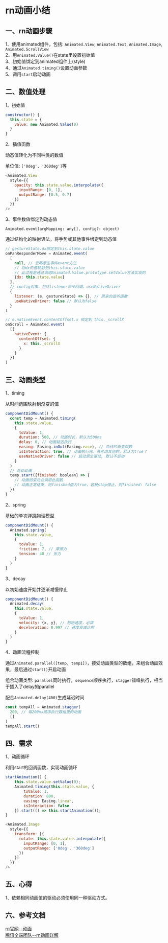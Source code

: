 <!-- 2018/09/08 -->

# rn动画小结

## 一、rn动画步骤

1、使用animated组件，包括: `Animated.View`, `Animated.Text`, `Animated.Image`, `Animated.ScrollView`  
2、用`Animated.Value()`在state里设置初始值  
3、初始值绑定到animated组件上(style)  
4、通过`Animated.timing()`设置动画参数  
5、调用`start`启动动画

## 二、数值处理

1、初始值

```js
constructor() {
  this.state = {
    value: new Animated.Value(0)
  }
}
```

2、插值函数

动态值转化为不同种类的数值

单位值: `['0deg', '360deg']`等

```js
<Animated.View
  style={{
    opacity: this.state.value.interpolate({
      inputRange: [0, 1],
      outputRange: [0.5, 0.7]
    })
  }}
/>
```

3、事件数值绑定到动态值

`Animated.event(argMapping: any[], config?: object)`

通过结构化的映射语法，将手势或其他事件绑定到动态值

```js
// gestureState.dx绑定到this.state.value
onPanResponderMove = Animated.event(
  [
    null, // 忽略原生事件event方法
    // 将dx的值映射到this.state.value
    // 此过程是通过调用Animated.Value.prototype.setValue方法实现的
    {dx: this.state.value}
  ],
  // config对象，包括listener异步回调，useNativeDriver
  {
    listener: (e, gestureState) => {}, // 原来的监听函数
    useNativeDriver: false // 默认为false
  }
)

// e.nativeEvent.contentOffset.x 绑定到 this._scrollX
onScroll = Animated.event(
  [{
    nativeEvent: {
      contentOffset: {
        x: this._scrollX
      }
    }
  }]
)
```

## 三、动画类型

1、timing

从时间范围映射到渐变的值

```js
componentDidMount() {
  const temp = Animated.timing(
    this.state.value,
    {
      toValue: 1,
      duration: 500, // 动画时长，默认为500ms
      delay: 0, // 动画延迟执行
      easing: Easing.inOut(Easing.ease), // 曲线的渐变函数
      isInteraction: true, // 动画执行完，再考虑其他的，默认为true？
      useNativeDriver: false // 启动原生驱动, 默认不启动
    }
  )
  // 启动动画
  temp.start({finished: boolean} => {
    // 动画结束后会调用此函数
    // 动画正常结束，则finished值为true，若被stop停止，则finished: false
  })
}
```

2、spring

基础的单次弹跳物理模型

```js
componentDidMount() {
  Animated.spring(
    this.state.value,
    {
      toValue: 1,
      friction: 7, // 摩擦力
      tension: 40 // 张力
    }
  )
}
```

3、decay

以初始速度开始并逐渐减慢停止

```js
componentDidMount() {
  Animated.decay(
    this.state.value,
    {
      toValue: 1,
      velocity: {x, y}, // 初始速度，必填
      deceleration: 0.997 // 速度衰减比例
    }
  )
}
```

4、动画流程控制

通过`Animated.parallel([temp, temp1])`，接受动画类型的数组，来组合动画效果，最后通过`start()`开启动画

组合动画类型: `parallel`同时执行，`sequence`顺序执行，`stagger`错峰执行，相当于插入了delay的parallel

配合`Animated.delay(400)`生成延迟时间

```js
const tempAll = Animated.stagger(
  200, // 每200ms顺序执行数组里的动画
  []
)
tempAll.start()
```

## 四、需求

1、动画循环

利用start的回调函数，实现动画循环

```js
startAnimation() {
    this.state.value.setValue(0);
    Animated.timing(this.state.value, {
        toValue: 1,
        duration: 800,
        easing: Easing.linear,
        isInteraction: false
    }).start(() => this.startAnimation());
}

<Animated.Image
  style={{
    transform: [{
      rotate: this.state.value.interpolate({
        inputRange: [0, 1],
        outputRange: ['0deg', '360deg']
      })
    }]
  }}
/>
```

## 五、心得

1、依赖相同动画值的驱动必须使用同一种驱动方式。

## 六、参考文档

[rn官网--动画](https://reactnative.cn/docs/animations/)  
[腾讯全端团队--rn动画详解](http://www.alloyteam.com/2016/01/reactnative-animated/)  
